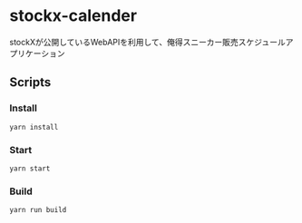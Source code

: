 # stockx-calender
stockXが公開しているWebAPIを利用して、俺得スニーカー販売スケジュールアプリケーション
## Scripts
### Install
```
yarn install
```
### Start

```
yarn start
```

### Build
```
yarn run build
```

